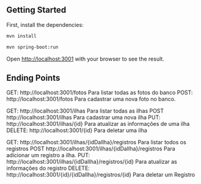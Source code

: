 ## Getting Started

First, install the dependencies:

```bash
mvn install
```


```bash
mvn spring-boot:run
```

Open [http://localhost:3001](http://localhost:3001) with your browser to see the result.

## Ending Points
GET: http://localhost:3001/fotos Para listar todas as fotos do banco
POST: http://localhost:3001/fotos Para cadastrar uma nova foto no banco.

GET: http://localhost:3001/ilhas Para listar todas as ilhas
POST http://localhost:3001/ilhas Para cadastrar uma nova ilha
PUT: http://localhost:3001/ilhas/{id} Para atualizar as informações de uma ilha
DELETE: http://localhost:3001/{id} Para deletar uma ilha

GET: http://localhost:3001/ilhas/{idDaIlha}/registros Para listar todos os registros
POST http://localhost:3001/ilhas/{idDaIlha}/registros Para adicionar um registro a ilha.
PUT: http://localhost:3001/ilhas/{idDaIlha}/registros/{id} Para atualizar as informações do registro
DELETE: http://localhost:3001/{id}/{idDaIlha}/registros/{id} Para deletar um Registro